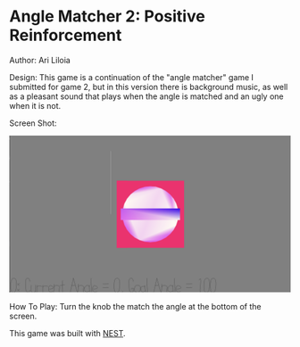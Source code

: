 # Angle Matcher 2: Positive Reinforcement

Author: Ari Liloia

Design: This game is a continuation of the "angle matcher" game I submitted for game 2, but in this version there is background music, as well as a pleasant sound that plays when the angle is matched and an ugly one when it is not.

Screen Shot:

![Screen Shot](screenshot.png)

How To Play:
Turn the knob the match the angle at the bottom of the screen.

This game was built with [NEST](NEST.md).
